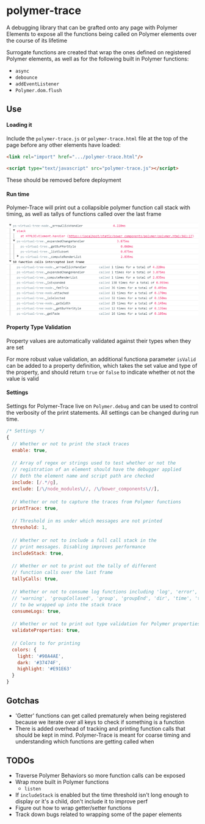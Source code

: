 # polymer-trace
A debugging library that can be grafted onto any page with Polymer Elements to expose all the functions being called on Polymer elements over the course of its lifetime

Surrogate functions are created that wrap the ones defined on registered Polymer elements, as well as for the following built in Polymer functions:
- `async`
- `debounce`
- `addEventListener`
- `Polymer.dom.flush`

## Use
#### Loading it
Include the `polymer-trace.js` or `polymer-trace.html` file at the top of the page before any other elements have loaded:
```html
<link rel="import" href=".../polymer-trace.html"/>
```
```html
<script type="text/javascript" src="polymer-trace.js"></script>
```

These should be removed before deployment

#### Run time
Polymer-Trace will print out a collapsible polymer function call stack with timing, as well as tallys of functions called over the last frame

![example](/docs/example.png)

#### Property Type Validation
Property values are automatically validated against their types when they are set

For more robust value validation, an additional functiona parameter `isValid` can be added to a property definition, which takes the set value and type of the property, and should return `true` or `false` to indicate whether ot not the value is valid

#### Settings
Settings for Polymer-Trace live on `Polymer.debug` and can be used to control the verbosity of the print statements. All settings can be changed during run time.

```javascript
/* Settings */
{
  // Whether or not to print the stack traces
  enable: true,
  
  // Array of regex or strings used to test whether or not the 
  // registration of an element should have the debugger applied
  // Both the element name and script path are checked
  include: [/.*/g],
  exclude: [/\/node_modules\//, /\/bower_components\//],
  
  // Whether or not to capture the traces from Polymer functions
  printTrace: true,
  
  // Threshold in ms under which messages are not printed
  threshold: 1,
  
  // Whether or not to include a full call stack in the 
  // print messages. Disabling improves performance
  includeStack: true,
  
  // Whether or not to print out the tally of different
  // function calls over the last frame
  tallyCalls: true,
  
  // Whether or not to consume log functions including 'log', 'error',
  // 'warning', 'groupCollased', 'group', 'groupEnd', 'dir', 'time', 'timeEnd'
  // to be wrapped up into the stack trace
  consumeLogs: true,
   
  // Whether or not to print out type validation for Polymer properties
  validateProperties: true,
    
  // Colors to for printing
  colors: {
    light: '#90A4AE',
    dark: '#37474F',
    highlight: '#E91E63'
  }
}
```

## Gotchas
- 'Getter' functions can get called prematurely when being registered because we iterate over all keys to check if something is a function
- There is added overhead of tracking and printing function calls that should be kept in mind. Polymer-Trace is meant for coarse timing and understanding which functions are getting called when

## TODOs
- Traverse Polymer Behaviors so more function calls can be exposed
- Wrap more built in Polymer functions
  - `listen`
- If `includeStack` is enabled but the time threshold isn't long enough to display or it's a child, don't include it to improve perf
- Figure out how to wrap getter/setter functions
- Track down bugs related to wrapping some of the paper elements
